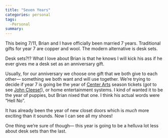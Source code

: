 ```yaml
---
title: "Seven Years"
categories: personal
tags:
  -Personal
summary: 
---
```

<p>This being 7/11, Brian and I have officially been married 7 years.  Traditional gifts for year 7 are copper and wool.  The modern alternative is desk sets.</p>

<p>Desk sets?!?  What I love about Brian is that he knows I will kick his ass if he ever gives me a desk set as an anniversary gift.</p>

<p>Usually, for our anniversary we choose one gift that we both give to each other&#8212; something we both want and will use together.  We&#8217;re trying to decide if year 7 is going be the year of <a href="http://www.humboldt.edu/~carts/">Center Arts</a> season tickets (<em>got</em> to see <a href="http://www.humboldt.edu/~carts/season.php?id=16">John Cleese!</a>), or home entertainment systems.  I kind of wanted it to be the year of puppies, but Brian nixed that one.  I think his actual words were &#8220;Hell No&#8221;.  </p>

<p>It has already been the year of new closet doors which is <em>much</em> more exciting than it sounds.  Now I can see all my shoes!</p>

<p>One thing we&#8217;re sure of though&#8212; this year is going to be a helluva lot less about desk sets than the last.</p>
